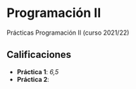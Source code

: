 # Programación II

Prácticas Programación II (curso 2021/22)

## Calificaciones

- **Práctica 1**: *6,5*
- **Práctica 2**: 
